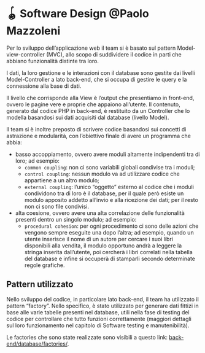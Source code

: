 # 🪀 Software Design @Paolo Mazzoleni

Per lo sviluppo dell’applicazione web il team si è basato sul pattern Model-view-controller (MVC), allo scopo di suddividere il codice in parti che abbiano funzionalità distinte tra loro.

I dati, la loro gestione e le interazioni con il database sono gestite dai livelli Model-Controller a lato back-end, che si occupa di gestire le query e la connessione alla base di dati.

Il livello che corrisponde alla View è l’output che presentiamo in front-end, ovvero le pagine vere e proprie che appaiono all’utente. Il contenuto, generato dal codice PHP in back-end, è restituito da un Controller che lo modella basandosi sui dati acquisiti dal database (livello Model).

Il team si è inoltre preposto di scrivere codice basandosi sui concetti di astrazione e modularità, con l’obiettivo finale di avere un programma che abbia:

- basso accoppiamento, ovvero avere moduli altamente indipendenti tra di loro; ad esempio:
    - `common coupling`: non ci sono variabili globali condivise tra i moduli;
    - `control coupling`: nessun modulo va ad utilizzare codice che appartiene a un altro modulo;
    - `external coupling`: l’unico “oggetto” esterno al codice che i moduli condividono tra di loro è il database, per il quale però esiste un modulo apposito addetto all’invio e alla ricezione dei dati; per il resto non ci sono file condivisi.
- alta coesione, ovvero avere una alta correlazione delle funzionalità presenti dentro un singolo modulo; ad esempio:
    - `procedural cohesion`: per ogni procedimento ci sono delle azioni che vengono sempre eseguite una dopo l’altra; ad esempio, quando un utente inserisce il nome di un autore per cercare i suoi libri disponibili alla vendita, il modulo opportuno andrà a leggere la stringa inserita dall’utente, poi cercherà i libri correlati nella tabella del database e infine si occuperà di stamparli secondo determinate regole grafiche.

## Pattern utilizzato

Nello sviluppo del codice, in particolare lato back-end, il team ha utilizzato il pattern “factory”. Nello specifico, è stato utilizzato per generare dati fittizi in base alle varie tabelle presenti nel database, utili nella fase di testing del codice per controllare che tutto funzioni correttamente (maggiori dettagli sul loro funzionamento nel capitolo di Software testing e manutenibilità).

Le factories che sono state realizzate sono visibili a questo link: [back-end/database/factories/](https://github.com/domenicogaeni/progetto-ingegneria-software/tree/master/back-end/database/factories).